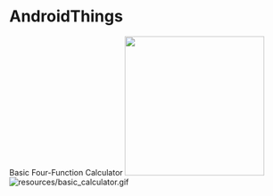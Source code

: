 # AndroidThings
Basic Four-Function Calculator
<img src="ttps://github.com/hsilvaga/AndroidThings/tree/main/resources/basic_calculator.gif" width="250" height="250"/>
![resources/basic_calculator.gif](src)
